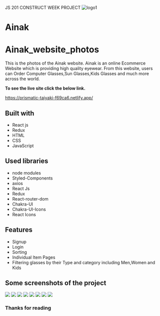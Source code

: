 JS 201 CONSTRUCT WEEK PROJECT
![logo1](https://user-images.githubusercontent.com/112754870/213362216-99b8ee61-93e4-430f-95eb-d0281cf643ff.png)
# Ainak 
# Ainak_website_photos

This is the photos of the Ainak website. Ainak is an online Ecommerce Website which is providing high quality eyewear. From this website, users can Order Computer Glasses,Sun Glasses,Kids Glasses and much more across the world.

**To see the live site click the below link.**

https://prismatic-taiyaki-f69ca6.netlify.app/

## Built with
<ul>
  <li>React js</li>
  <li>Redux</li>
  <li>HTML</li>
  <li>CSS</li>
  <li>JavaScript</li>
</ul>

## Used libraries
<ul>
  <li>node modules</li>
  <li>Styled-Components</li>
  <li>axios</li>
  <li>React Js</li>
  <li>Redux</li>
  <li>React-router-dom</li>
  <li>Chakra-UI</li>
  <li>Chakra-UI-Icons</li>
  <li>React Icons</li>
</ul>

## Features
<ul>
  <li>Signup</li>
  <li>Login</li>
    <li>Sorting</li>
  <li>Individual Item Pages</li>
  <li>Filtering glasses by their Type and category including Men,Women and Kids</li>
</ul>

## Some screenshots of the project

<img src="./Screenshots/Ainak logo.jpg">
<img src="./Screenshots/Screenshot (449).png">
<img src="./Screenshots/Screenshot (451).png">
<img src="./Screenshots/Screenshot (452).png">
<img src="./Screenshots/Screenshot (453).png">
<img src="./Screenshots/Screenshot (454).png">
<img src="./Screenshots/Screenshot (455).png">
<img src="./Screenshots/Screenshot (456).png">


### Thanks for reading
